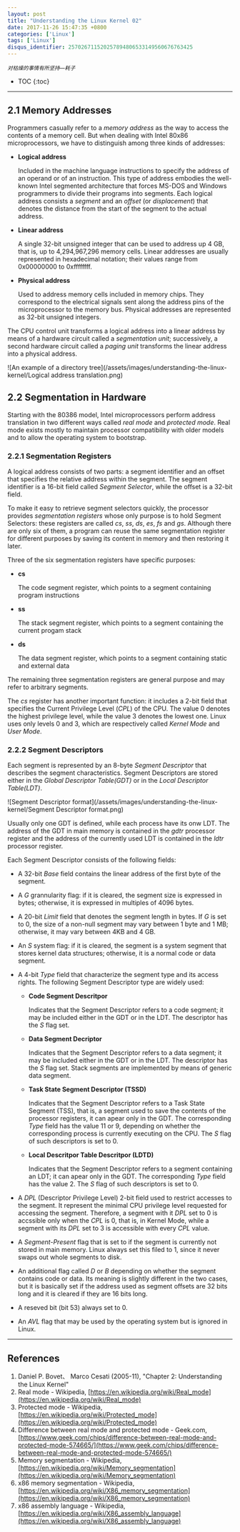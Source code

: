 ```yaml
---
layout: post
title: "Understanding the Linux Kernel 02"
date: 2017-11-26 15:47:35 +0800
categories: ['Linux']
tags: ['Linux']
disqus_identifier: 257026711520257894806533149560676763425
---
```

<small>*对枯燥的事情有所坚持—耗子*</small>

- TOC
{:toc}

- - -

## 2.1 Memory Addresses

Programmers casually refer to a *memory address* as the way to access the contents of a memory cell. But when dealing with Intel 80x86 microprocessors, we have to distinguish among three kinds of addresses:

- **Logical address**

    Included in the machine language instructions to specify the address of an operand or of an instruction. This type of address embodies the well-known Intel segmented architecture that forces MS-DOS and Windows programmers to divide their programs into segments. Each logical address consists a *segment* and an *offset* (or *displacement*) that denotes the distance from the start of the segment to the actual address.

- **Linear address**

    A single 32-bit unsigned integer that can be used to address up 4 GB, that is, up to 4,294,967,296 memory cells. Linear addresses are usually represented in hexadecimal notation; their values range from 0x00000000 to 0xffffffff.

- **Physical address**

    Used to address memory cells included in memory chips. They correspond to the electrical signals sent along the address pins of the microprocessor to the memory bus. Physical addresses are represented as 32-bit unsigned integers.

The CPU control unit transforms a logical address into a linear address by means of a hardware circuit called a *segmentation unit*; successively, a second hardware circuit called a *paging unit* transforms the linear address into a physical address.

![An example of a directory tree](/assets/images/understanding-the-linux-kernel/Logical address translation.png)

## 2.2 Segmentation in Hardware

Starting with the 80386 model, Intel microprocessors perform address translation in two different ways called *real mode* and *protected mode*. Real mode exists mostly to maintain processor compatibility with older models and to allow the operating system to bootstrap.

### 2.2.1 Segmentation Registers

A logical address consists of two parts: a segment identifier and an offset that specifies the relative address within the segment. The segment identifier is a 16-bit field called *Segment Selector*, while the offset is a 32-bit field.

To make it easy to retrieve segment selectors quickly, the processor provides *segmentation registers* whose only purpose is to hold Segment Selectors: these registers are called *cs*, *ss*, *ds*, *es*, *fs* and *gs*. Although there are only six of them, a program can reuse the same segmentation register for different purposes by saving its content in memory and then restoring it later.

Three of the six segmentation registers have specific purposes:

- **cs**

    The code segment register, which points to a segment containing program instructions

- **ss**

    The stack segment register, which points to a segment containing the current progam stack

- **ds**

    The data segment register, which points to a segment containing static and external data

The remaining three segmentation registers are general purpose and may refer to arbitrary segments.

The *cs* register has another important function: it includes a 2-bit field that specifies the Current Privilege Level (*CPL*) of the CPU. The value 0 denotes the highest privilege level, while the value 3 denotes the lowest one. Linux uses only levels 0 and 3, which are respectively called *Kernel Mode* and *User Mode*.

### 2.2.2 Segment Descriptors

Each segment is represented by an 8-byte *Segment Descriptor* that describes the segment characteristics. Segment Descriptors are stored either in the *Global Descriptor Table(GDT)* or in the *Local Descriptor Table(LDT)*.

![Segment Descriptor format](/assets/images/understanding-the-linux-kernel/Segment Descriptor format.png)

Usually only one GDT is defined, while each process have its onw LDT. The address of the GDT in main memory is contained in the *gdtr* processor register and the address of the currently used LDT is contained in the *ldtr* processor register.

Each Segment Descriptor consists of the following fields:

- A 32-bit *Base* field contains the linear address of the first byte of the segment.

- A *G* grannularity flag: if it is cleared, the segment size is expressed in bytes; otherwise, it is expressed in multiples of 4096 bytes.
- A 20-bit *Limit* field that denotes the segment length in bytes. If *G* is set to 0, the size of a non-null segment may vary between 1 byte and 1 MB; otherwise, it may vary between 4KB and 4 GB.
- An *S* system flag: if it is cleared, the segment is a system segment that stores kernel data structures; otherwise, it is a normal code or data segment.
- A 4-bit *Type* field that characterize the segment type and its access rights. The following Segment Descriptor type are widely used:

    - **Code Segment Descritpor**
    
        Indicates that the Segment Descriptor refers to a code segment; it may be included either in the GDT or in the LDT. The descriptor has the *S* flag set.
    
    - **Data Segment Decriptor**
    
        Indicates that the Segment Descriptor refers to a data segment; it may be included either in the GDT or in the LDT. The descriptor has the *S* flag set. Stack segments are implemented by means of generic data segment.
    
    - **Task State Segment Descriptor (TSSD)**
    
        Indicates that the Segment Descriptor refers to a Task State Segment (TSS), that is, a segment used to save the contents of the processor registers, it can apear only in the GDT. The corresponding *Type* field has the value 11 or 9, depending on whether the corresponding process is currently executing on the CPU. The *S* flag of such descriptors is set to 0.
    
    - **Local Descritpor Table Descritpor (LDTD)**
    
        Indicates that the Segment Descriptor refers to a segment containing an LDT; it can apear only in the GDT. The corresponding *Type* field has the value 2. The *S* flag of such descriptors is set to 0.
- A *DPL* (Descriptor Privilege Level) 2-bit field used to restrict accesses to the segment. It represent the minimal CPU privilege level requested for accessing the segment. Therefore, a segment with it *DPL* set to 0 is accssible only when the *CPL* is 0, that is, in Kernel Mode, while a segment with its *DPL* set to 3 is accessible with every *CPL* value.
- A *Segment-Present* flag that is set to if the segment is currently not stored in main memory. Linux always set this filed to 1, since it never swaps out whole segments to disk.
- An additional flag called *D* or *B* depending on whether the segment contains code or data. Its meaning is slightly different in the two cases, but it is basically set if the address used as segment offsets are 32 bits long and it is cleared if they are 16 bits long.
- A reseved bit (bit 53) always set to 0.
- An *AVL* flag that may be used by the operating system but is ignored in Linux.

- - -

## References

1. Daniel P. Bovet、 Marco Cesati (2005-11), "Chapter 2: Understanding the Linux Kernel"
1. Real mode - Wikipedia, [https://en.wikipedia.org/wiki/Real_mode](https://en.wikipedia.org/wiki/Real_mode)
1. Protected mode - Wikipedia, [https://en.wikipedia.org/wiki/Protected_mode](https://en.wikipedia.org/wiki/Protected_mode)
1. Difference between real mode and protected mode - Geek.com, [https://www.geek.com/chips/difference-between-real-mode-and-protected-mode-574665/](https://www.geek.com/chips/difference-between-real-mode-and-protected-mode-574665/)
1. Memory segmentation - Wikipedia, [https://en.wikipedia.org/wiki/Memory_segmentation](https://en.wikipedia.org/wiki/Memory_segmentation)
1. x86 memory segmentation - Wikipedia, [https://en.wikipedia.org/wiki/X86_memory_segmentation](https://en.wikipedia.org/wiki/X86_memory_segmentation)
1. x86 assembly language - Wikipedia, [https://en.wikipedia.org/wiki/X86_assembly_language](https://en.wikipedia.org/wiki/X86_assembly_language)
